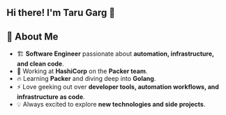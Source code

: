 ## Hi there! I'm Taru Garg 👋

<!--
**taru-garg-hashicorp/taru-garg-hashicorp** is a ✨ _special_ ✨ repository because its `README.md` (this file) appears on your GitHub profile.

Here are some ideas to get you started:

- 🔭 I’m currently working on ...
- 🌱 I’m currently learning ...
- 👯 I’m looking to collaborate on ...
- 🤔 I’m looking for help with ...
- 💬 Ask me about ...
- 📫 How to reach me: ...
- 😄 Pronouns: ...
- ⚡ Fun fact: ...
-->

## 🚀 About Me
- 🏗️ **Software Engineer** passionate about **automation, infrastructure, and clean code**.
- 🏢 Working at **HashiCorp** on the **Packer team**.
- 🔥 Learning **Packer** and diving deep into **Golang**.
- ⚡ Love geeking out over **developer tools, automation workflows, and infrastructure as code**.
- 💡 Always excited to explore **new technologies and side projects**.
